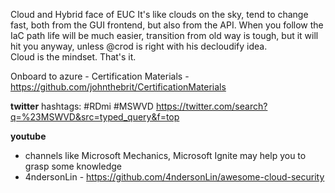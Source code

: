 Cloud and Hybrid face of EUC
It's like clouds on the sky, tend to change fast, both from the GUI frontend, but also from the API. When you follow the IaC path life will be much easier, transition from old way is tough, but it will hit you anyway, unless @crod is right with his decloudify idea.<br>
Cloud is the mindset. That's it.<br>

Onboard to azure - Certification Materials - https://github.com/johnthebrit/CertificationMaterials<br>

**twitter**
hashtags: #RDmi #MSWVD https://twitter.com/search?q=%23MSWVD&src=typed_query&f=top

**youtube**
+ channels like Microsoft Mechanics, Microsoft Ignite may help you to grasp some knowledge<br>
+ 4ndersonLin - https://github.com/4ndersonLin/awesome-cloud-security
